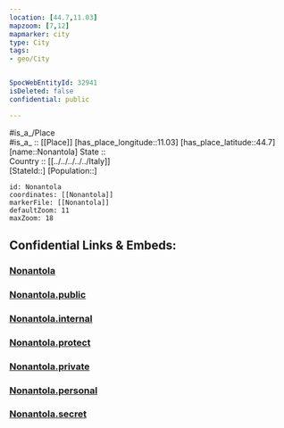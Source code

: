 ```yaml
---
location: [44.7,11.03] 
mapzoom: [7,12] 
mapmarker: city 
type: City
tags:
- geo/City


SpocWebEntityId: 32941
isDeleted: false
confidential: public

---
```

#is_a_/Place  
#is_a_ :: [[Place]] 
[has_place_longitude::11.03] 
[has_place_latitude::44.7] 
[name::Nonantola] 
State ::  
Country :: [[../../../../../Italy]]  
[StateId::] 
[Population::] 



```leaflet
id: Nonantola
coordinates: [[Nonantola]] 
markerFile: [[Nonantola]] 
defaultZoom: 11 
maxZoom: 18
```


## Confidential Links & Embeds: 

### [Nonantola](/_Standards/Earth/Continent/Europe/Europe~South/Italy/regions~Italy/Emilia-Romagna/Modena.Province/City/Nonantola.md) 

### [Nonantola.public](/_public/Earth/Continent/Europe/Europe~South/Italy/regions~Italy/Emilia-Romagna/Modena.Province/City/Nonantola.public.md) 

### [Nonantola.internal](/_internal/Earth/Continent/Europe/Europe~South/Italy/regions~Italy/Emilia-Romagna/Modena.Province/City/Nonantola.internal.md) 

### [Nonantola.protect](/_protect/Earth/Continent/Europe/Europe~South/Italy/regions~Italy/Emilia-Romagna/Modena.Province/City/Nonantola.protect.md) 

### [Nonantola.private](/_private/Earth/Continent/Europe/Europe~South/Italy/regions~Italy/Emilia-Romagna/Modena.Province/City/Nonantola.private.md) 

### [Nonantola.personal](/_personal/Earth/Continent/Europe/Europe~South/Italy/regions~Italy/Emilia-Romagna/Modena.Province/City/Nonantola.personal.md) 

### [Nonantola.secret](/_secret/Earth/Continent/Europe/Europe~South/Italy/regions~Italy/Emilia-Romagna/Modena.Province/City/Nonantola.secret.md)

